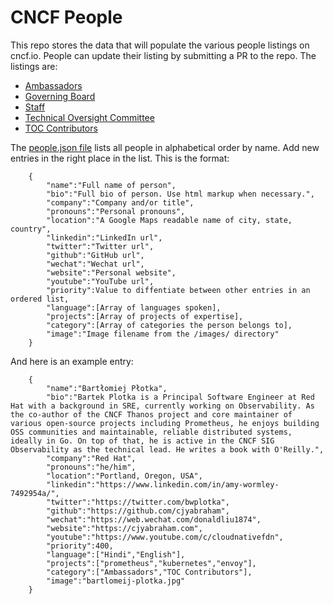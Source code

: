 # CNCF People
This repo stores the data that will populate the various people listings on cncf.io.  People can update their listing by submitting a PR to the repo.  The listings are:
- [Ambassadors](https://www.cncf.io/people/ambassadors/)
- [Governing Board](https://www.cncf.io/people/governing-board/)
- [Staff](https://www.cncf.io/people/staff/)
- [Technical Oversight Committee](https://www.cncf.io/people/technical-oversight-committee/)
- [TOC Contributors](https://www.cncf.io/people/technical-oversight-committee/#toc-contributors)

The [people.json file](https://github.com/cncf/people/blob/main/people.json) lists all people in alphabetical order by name.  Add new entries in the right place in the list.  This is the format:

```
    {
        "name":"Full name of person",
        "bio":"Full bio of person. Use html markup when necessary.",
        "company":"Company and/or title",
        "pronouns":"Personal pronouns",
        "location":"A Google Maps readable name of city, state, country",
        "linkedin":"LinkedIn url",
        "twitter":"Twitter url",
        "github":"GitHub url",
        "wechat":"Wechat url",
        "website":"Personal website",
        "youtube":"YouTube url",
        "priority":Value to diffentiate between other entries in an ordered list,
        "language":[Array of languages spoken],
        "projects":[Array of projects of expertise],
        "category":[Array of categories the person belongs to],
        "image":"Image filename from the /images/ directory"
    }
```

And here is an example entry:
```
    {
        "name":"Bartłomiej Płotka",
        "bio":"Bartek Plotka is a Principal Software Engineer at Red Hat with a background in SRE, currently working on Observability. As the co-author of the CNCF Thanos project and core maintainer of various open-source projects including Prometheus, he enjoys building OSS communities and maintainable, reliable distributed systems, ideally in Go. On top of that, he is active in the CNCF SIG Observability as the technical lead. He writes a book with O'Reilly.",
        "company":"Red Hat",
        "pronouns":"he/him",
        "location":"Portland, Oregon, USA",
        "linkedin":"https://www.linkedin.com/in/amy-wormley-7492954a/",
        "twitter":"https://twitter.com/bwplotka",
        "github":"https://github.com/cjyabraham",
        "wechat":"https://web.wechat.com/donaldliu1874",
        "website":"https://cjyabraham.com",
        "youtube":"https://www.youtube.com/c/cloudnativefdn",
        "priority":400,
        "language":["Hindi","English"],
        "projects":["prometheus","kubernetes","envoy"],
        "category":["Ambassadors","TOC Contributors"],
        "image":"bartlomeij-plotka.jpg"
    }
```
